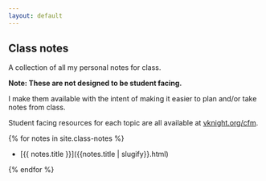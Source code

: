 ```yaml
---
layout: default
---
```


## Class notes

A collection of all my personal notes for class.

**Note: These are not designed to be
student facing.**

I make them available with the intent of making it easier to plan and/or take
notes from class.

Student facing resources for each topic are all available at [vknight.org/cfm]({{site.baseurl}}/).

{% for notes in site.class-notes %}

- [{{ notes.title }}]({{notes.title | slugify}}.html)

{% endfor %}
